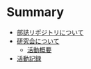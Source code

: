 # Summary

* [部誌リポジトリについて](README.md)
* [研究会について](workshop/README.md)
  * [活動概要](workshop/charter.md)
* [活動記録](log/README.md)
